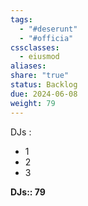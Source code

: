 ```yaml
---
tags:
  - "#deserunt"
  - "#officia"
cssclasses:
  - eiusmod
aliases: 
share: "true"
status: Backlog
due: 2024-06-08
weight: 79
---
```

DJs : <div><ul class="dataview list-view-ul"><li>1</li><li>2</li><li>3</li></ul></div>

<b><span><p>DJs:: 79</p></span></b>


